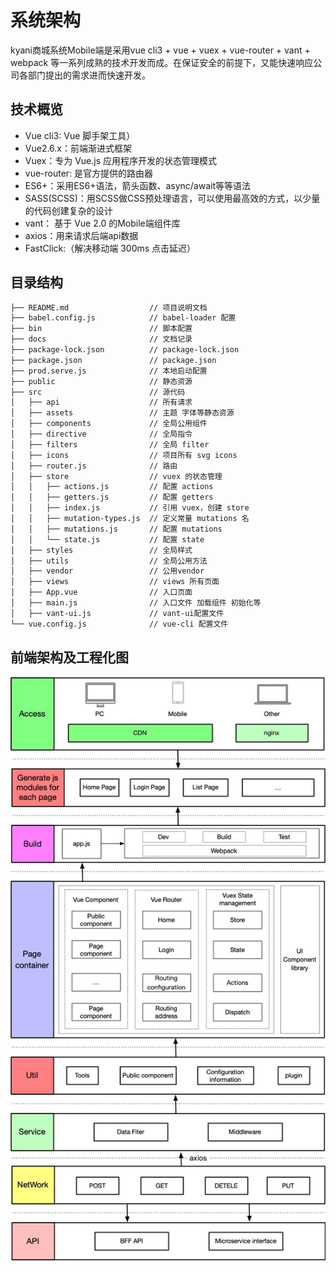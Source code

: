 # 系统架构
kyani商城系统Mobile端是采用vue cli3 + vue + vuex + vue-router + vant + webpack 等一系列成熟的技术开发而成。在保证安全的前提下，又能快速响应公司各部门提出的需求进而快速开发。

## 技术概览
- Vue cli3: Vue 脚手架工具）
- Vue2.6.x：前端渐进式框架
- Vuex：专为 Vue.js 应用程序开发的状态管理模式
- vue-router: 是官方提供的路由器
- ES6+：采用ES6+语法，箭头函数、async/await等等语法
- SASS(SCSS)：用SCSS做CSS预处理语言，可以使用最高效的方式，以少量的代码创建复杂的设计
- vant： 基于 Vue 2.0 的Mobile端组件库
- axios：用来请求后端api数据
- FastClick:（解决移动端 300ms 点击延迟）
  

## 目录结构
``` bash
├── README.md                  // 项目说明文档
├── babel.config.js            // babel-loader 配置
├── bin                        // 脚本配置
├── docs                       // 文档记录
├── package-lock.json          // package-lock.json
├── package.json               // package.json
├── prod.serve.js              // 本地启动配置
├── public                     // 静态资源
├── src                        // 源代码
│   ├── api                    // 所有请求
│   ├── assets                 // 主题 字体等静态资源
│   ├── components             // 全局公用组件
│   ├── directive              // 全局指令
│   ├── filters                // 全局 filter
│   ├── icons                  // 项目所有 svg icons
│   ├── router.js              // 路由
│   ├── store                  // vuex 的状态管理
│   │   ├── actions.js         // 配置 actions
│   │   ├── getters.js         // 配置 getters
│   │   ├── index.js           // 引用 vuex，创建 store
│   │   ├── mutation-types.js  // 定义常量 mutations 名
│   │   ├── mutations.js       // 配置 mutations
│   │   └── state.js           // 配置 state
│   ├── styles                 // 全局样式
│   ├── utils                  // 全局公用方法
│   ├── vendor                 // 公用vendor
│   ├── views                  // views 所有页面
│   ├── App.vue                // 入口页面
│   ├── main.js                // 入口文件 加载组件 初始化等
│   ├── vant-ui.js             // vant-ui配置文件
└── vue.config.js              // vue-cli 配置文件
```

## 前端架构及工程化图
![image](./images/system.jpg)